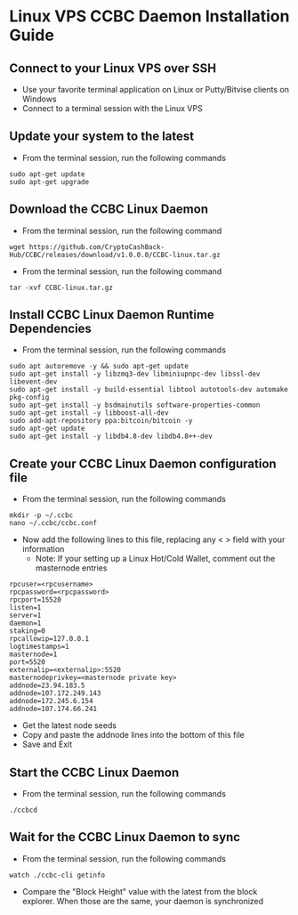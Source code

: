 # Linux VPS CCBC Daemon Installation Guide

## Connect to your Linux VPS over SSH

  * Use your favorite terminal application on Linux or Putty/Bitvise clients on Windows
  * Connect to a terminal session with the Linux VPS
  
## Update your system to the latest

  * From the terminal session, run the following commands
  ```
  sudo apt-get update
  sudo apt-get upgrade
  ```
  
## Download the CCBC Linux Daemon

  * From the terminal session, run the following command
  ```
  wget https://github.com/CryptoCashBack-Hub/CCBC/releases/download/v1.0.0.0/CCBC-linux.tar.gz
  ```
  * From the terminal session, run the following command
  ```
  tar -xvf CCBC-linux.tar.gz
  ```
  
## Install CCBC Linux Daemon Runtime Dependencies

  * From the terminal session, run the following commands
  ```
  sudo apt autoremove -y && sudo apt-get update
  sudo apt-get install -y libzmq3-dev libminiupnpc-dev libssl-dev libevent-dev
  sudo apt-get install -y build-essential libtool autotools-dev automake pkg-config
  sudo apt-get install -y bsdmainutils software-properties-common
  sudo apt-get install -y libboost-all-dev
  sudo add-apt-repository ppa:bitcoin/bitcoin -y
  sudo apt-get update
  sudo apt-get install -y libdb4.8-dev libdb4.8++-dev
  ```
  
## Create your CCBC Linux Daemon configuration file

* From the terminal session, run the following commands
```
mkdir -p ~/.ccbc
nano ~/.ccbc/ccbc.conf
```

* Now add the following lines to this file, replacing any < > field with your information
  * Note: If your setting up a Linux Hot/Cold Wallet, comment out the masternode entries
```
rpcuser=<rpcusername>
rpcpassword=<rpcpassword>
rpcport=15520
listen=1
server=1
daemon=1
staking=0
rpcallowip=127.0.0.1
logtimestamps=1
masternode=1
port=5520
externalip=<externalip>:5520
masternodeprivkey=<masternode private key>
addnode=23.94.183.5
addnode=107.172.249.143
addnode=172.245.6.154
addnode=107.174.66.241
```

* Get the latest node seeds 
* Copy and paste the addnode lines into the bottom of this file
* Save and Exit

## Start the CCBC Linux Daemon

* From the terminal session, run the following commands
```
./ccbcd
```

## Wait for the CCBC Linux Daemon to sync

* From the terminal session, run the following commands
```
watch ./ccbc-cli getinfo
```
* Compare the "Block Height" value with the latest from the block explorer. When those are the same, your daemon is synchronized 
